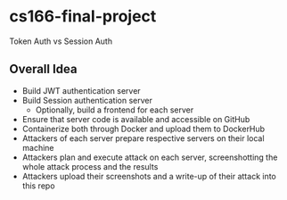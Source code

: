 # cs166-final-project
Token Auth vs Session Auth
## Overall Idea
- Build JWT authentication server
- Build Session authentication server
  - Optionally, build a frontend for each server 
- Ensure that server code is available and accessible on GitHub
- Containerize both through Docker and upload them to DockerHub
- Attackers of each server prepare respective servers on their local machine 
- Attackers plan and execute attack on each server, screenshotting the whole attack process and the results
- Attackers upload their screenshots and a write-up of their attack into this repo
